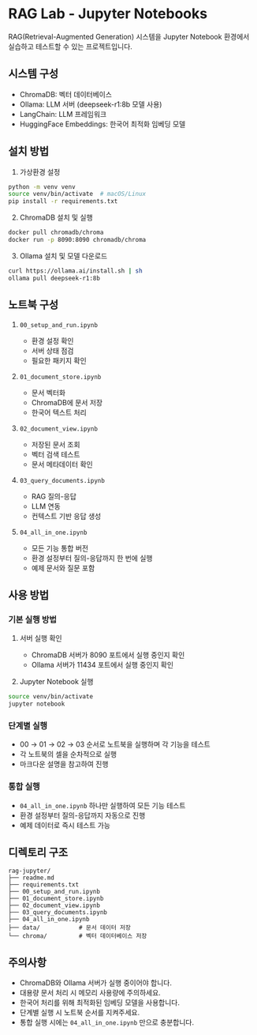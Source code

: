 # RAG Lab - Jupyter Notebooks

RAG(Retrieval-Augmented Generation) 시스템을 Jupyter Notebook 환경에서 실습하고 테스트할 수 있는 프로젝트입니다.

## 시스템 구성

- ChromaDB: 벡터 데이터베이스
- Ollama: LLM 서버 (deepseek-r1:8b 모델 사용)
- LangChain: LLM 프레임워크
- HuggingFace Embeddings: 한국어 최적화 임베딩 모델

## 설치 방법

1. 가상환경 설정
```bash
python -m venv venv
source venv/bin/activate  # macOS/Linux
pip install -r requirements.txt
```

2. ChromaDB 설치 및 실행
```bash
docker pull chromadb/chroma
docker run -p 8090:8090 chromadb/chroma
```

3. Ollama 설치 및 모델 다운로드
```bash
curl https://ollama.ai/install.sh | sh
ollama pull deepseek-r1:8b
```

## 노트북 구성

1. `00_setup_and_run.ipynb`
   - 환경 설정 확인
   - 서버 상태 점검
   - 필요한 패키지 확인

2. `01_document_store.ipynb`
   - 문서 벡터화
   - ChromaDB에 문서 저장
   - 한국어 텍스트 처리

3. `02_document_view.ipynb`
   - 저장된 문서 조회
   - 벡터 검색 테스트
   - 문서 메타데이터 확인

4. `03_query_documents.ipynb`
   - RAG 질의-응답
   - LLM 연동
   - 컨텍스트 기반 응답 생성

5. `04_all_in_one.ipynb`
   - 모든 기능 통합 버전
   - 환경 설정부터 질의-응답까지 한 번에 실행
   - 예제 문서와 질문 포함

## 사용 방법

### 기본 실행 방법
1. 서버 실행 확인
   - ChromaDB 서버가 8090 포트에서 실행 중인지 확인
   - Ollama 서버가 11434 포트에서 실행 중인지 확인

2. Jupyter Notebook 실행
```bash
source venv/bin/activate
jupyter notebook
```

### 단계별 실행
- 00 → 01 → 02 → 03 순서로 노트북을 실행하며 각 기능을 테스트
- 각 노트북의 셀을 순차적으로 실행
- 마크다운 설명을 참고하여 진행

### 통합 실행
- `04_all_in_one.ipynb` 하나만 실행하여 모든 기능 테스트
- 환경 설정부터 질의-응답까지 자동으로 진행
- 예제 데이터로 즉시 테스트 가능

## 디렉토리 구조

```
rag-jupyter/
├── readme.md
├── requirements.txt
├── 00_setup_and_run.ipynb
├── 01_document_store.ipynb
├── 02_document_view.ipynb
├── 03_query_documents.ipynb
├── 04_all_in_one.ipynb
├── data/           # 문서 데이터 저장
└── chroma/         # 벡터 데이터베이스 저장
```

## 주의사항

- ChromaDB와 Ollama 서버가 실행 중이어야 합니다.
- 대용량 문서 처리 시 메모리 사용량에 주의하세요.
- 한국어 처리를 위해 최적화된 임베딩 모델을 사용합니다.
- 단계별 실행 시 노트북 순서를 지켜주세요.
- 통합 실행 시에는 `04_all_in_one.ipynb` 만으로 충분합니다.
